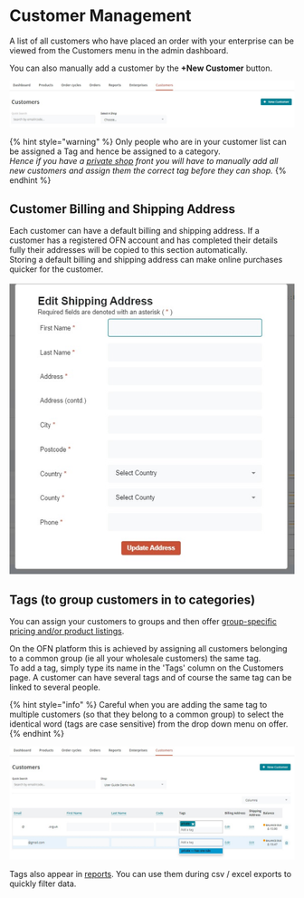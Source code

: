# Customer Management

A list of all customers who have placed an order with your enterprise can be viewed from the Customers menu in the admin dashboard.

You can also manually add a customer by the **+New Customer** button.&#x20;

![](<../../../.gitbook/assets/customers (1).jpg>)

{% hint style="warning" %}
Only people who are in your customer list can be assigned a Tag and hence be assigned to a category.\
_Hence if you have a_ [_private shop_](../private-shopfront.md) _front you will have to manually add all new customers and assign them the correct tag before they can shop._
{% endhint %}

## Customer Billing and Shipping Address

Each customer can have a default billing and shipping address.  If a customer has a registered OFN account and has completed their details fully their addresses will be copied to this section automatically.\
Storing a default billing and shipping address can make online purchases quicker for the customer.

![](<../../../.gitbook/assets/customer address.jpg>)

## Tags (to group customers in to categories)

You can assign your customers to groups and then offer [group-specific pricing and/or product listings](tags-and-tag-rules.md#customer-specific-pricing).

On the OFN platform this is achieved by assigning all customers belonging to a common group (ie all your wholesale customers) the same tag.\
To add a tag, simply type its name in the 'Tags' column on the Customers page. A customer can have several tags and of course the same tag can be linked to several people.&#x20;

{% hint style="info" %}
Careful when you are adding the same tag to multiple customers (so that they belong to a common group) to select the identical word (tags are case sensitive) from the drop down menu on offer.
{% endhint %}

![](<../../../.gitbook/assets/customer add tag.jpg>)

Tags also appear in [reports](../../reports/). You can use them during csv / excel exports to quickly filter data.

